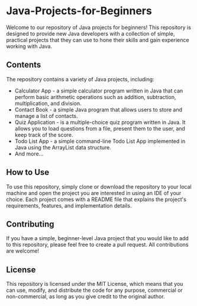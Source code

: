 # Java-Projects-for-Beginners
Welcome to our repository of Java projects for beginners! This repository is designed to provide new Java developers with a collection of simple, practical projects that they can use to hone their skills and gain experience working with Java.

## Contents
The repository contains a variety of Java projects, including:

- Calculator App - a simple calculator program written in Java that can perform basic arithmetic operations such as addition, subtraction, multiplication, and   division.
- Contact Book - a simple Java program that allows users to store and manage a list of contacts.
- Quiz Application - is a multiple-choice quiz program written in Java. It allows you to load questions from a file, present them to the user, and keep track of the score.
- Todo List App - a simple command-line Todo List App implemented in Java using the ArrayList data structure.
- And more...

## How to Use
To use this repository, simply clone or download the repository to your local machine and open the project you are interested in using an IDE of your choice. Each project comes with a README file that explains the project's requirements, features, and implementation details.

## Contributing
If you have a simple, beginner-level Java project that you would like to add to this repository, please feel free to create a pull request. All contributions are welcome!

## License
This repository is licensed under the MIT License, which means that you can use, modify, and distribute the code for any purpose, commercial or non-commercial, as long as you give credit to the original author.
